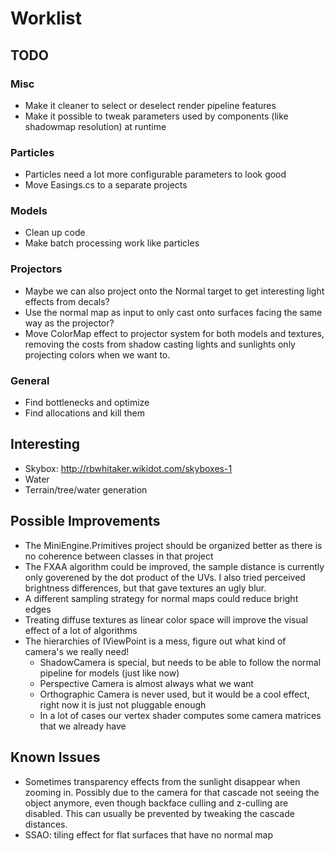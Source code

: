 # Worklist
## TODO

### Misc
- Make it cleaner to select or deselect render pipeline features
- Make it possible to tweak parameters used by components (like shadowmap resolution) at runtime


### Particles
- Particles need a lot more configurable parameters to look good
- Move Easings.cs to a separate projects

### Models
- Clean up code
- Make batch processing work like particles

### Projectors
- Maybe we can also project onto the Normal target to get interesting light effects from decals?
- Use the normal map as input to only cast onto surfaces facing the same way as the projector?
- Move ColorMap effect to projector system for both models and textures, removing the costs from shadow casting lights and sunlights
  only projecting colors when we want to. 

### General
- Find bottlenecks and optimize
- Find allocations and kill them

## Interesting
- Skybox: http://rbwhitaker.wikidot.com/skyboxes-1
- Water
- Terrain/tree/water generation

## Possible Improvements
- The MiniEngine.Primitives project should be organized better as there is no coherence between classes in that project
- The FXAA algorithm could be improved, the sample distance is currently only goverened by the dot product of the UVs. I also tried perceived brightness differences, but that gave textures an ugly blur.
- A different sampling strategy for normal maps could reduce bright edges
- Treating diffuse textures as linear color space will improve the visual effect of a lot of algorithms
- The hierarchies of IViewPoint is a mess, figure out what kind of camera's we really need! 
    - ShadowCamera is special, but needs to be able to follow the normal pipeline for models (just like now)
    - Perspective Camera is almost always what we want
    - Orthographic Camera is never used, but it would be a cool effect, right now it is just not pluggable enough
    - In a lot of cases our vertex shader computes some camera matrices that we already have

## Known Issues
- Sometimes transparency effects from the sunlight disappear when zooming in. Possibly due to the camera for that cascade not seeing the object anymore, even though backface culling and z-culling are disabled. This can usually be prevented by tweaking the cascade distances.
- SSAO: tiling effect for flat surfaces that have no normal map